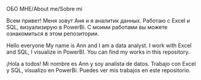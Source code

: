 ОБО МНЕ/About me/Sobre mi

Всем привет! Меня зовут Аня и я аналитик данных. Работаю с Excel и SQL, визуализирую в PowerBi. С моими работами вы можете ознакомиться в этом репозитории.

Hello everyone My name is Ann and I am a data analyst. I work with Excel and SQL, I visualize in PowerBI. You can find my works in this repository.

¡Hola a todos! Mi nombre es Ann y soy analista de datos. Trabajo con Excel y SQL, visualizo en PowerBi. Puedes ver mis trabajos en este repositorio.
